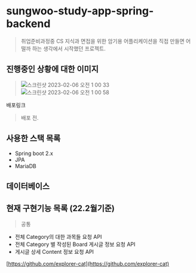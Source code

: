 # sungwoo-study-app-spring-backend

> 취업준비과정중 CS 지식과 면접을 위한 암기용 어플리케이션을 직접 만들면 어떨까 하는 생각에서 시작했던 프로젝트.
> 


## 진행중인 상황에 대한 이미지
> ![스크린샷 2023-02-06 오전 1 00 33](https://user-images.githubusercontent.com/55500077/216830236-d0e18e3e-9b7e-4d45-ab24-80bf8fb29fa4.png)
> ![스크린샷 2023-02-06 오전 1 00 58](https://user-images.githubusercontent.com/55500077/216830248-fdf080ec-104f-4df7-9ae6-39380ee7f4aa.png)

배포링크
> 배포 전.


## 사용한 스택 목록
- Spring boot 2.x
- JPA
- MariaDB


## 데이터베이스


## 현재 구현기능 목록 (22.2월기준)
> 공통 
- 전체 Category의 대한 과목들 요청 API
- 전체 Category 별 작성된 Board 게시글 정보 요청 API
- 게시글 상세 Content 정보 요청 API


[https://github.com/explorer-cat](https://github.com/explorer-cat)


